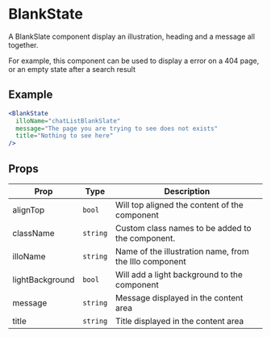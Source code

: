 # BlankState

A BlankSlate component display an illustration, heading and a message all together.

For example, this component can be used to display a error on a 404 page, or an empty state after a search result

## Example

```jsx
<BlankState
  illoName="chatListBlankSlate"
  message="The page you are trying to see does not exists"
  title="Nothing to see here"
/>
```

## Props

| Prop            | Type     | Description                                            |
| --------------- | -------- | ------------------------------------------------------ |
| alignTop        | `bool`   | Will top aligned the content of the component          |
| className       | `string` | Custom class names to be added to the component.       |
| illoName        | `string` | Name of the illustration name, from the Illo component |
| lightBackground | `bool`   | Will add a light background to the component           |
| message         | `string` | Message displayed in the content area                  |
| title           | `string` | Title displayed in the content area                    |
